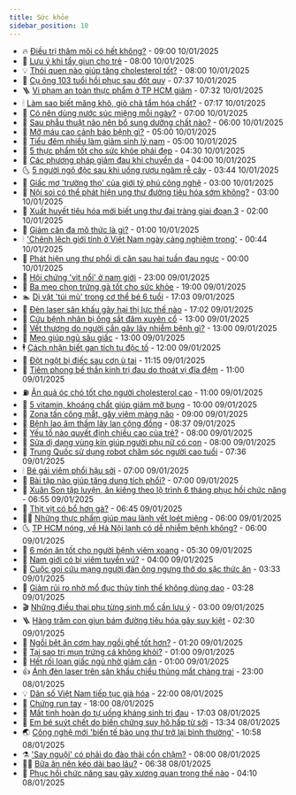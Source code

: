 ```yaml
---
title: Sức khỏe
sidebar_position: 10
---
```


<!-- vnexpress-suc-khoe:START -->
- 🔥 [Điều trị thâm môi có hết không?](https://vnexpress.net/dieu-tri-tham-moi-co-het-khong-4837815.html) - 09:00 10/01/2025
- 🥰 [Lưu ý khi tẩy giun cho trẻ](https://vnexpress.net/luu-y-khi-tay-giun-cho-tre-4837749.html) - 08:00 10/01/2025
- 💡 [Thói quen nào giúp tăng cholesterol tốt?](https://vnexpress.net/thoi-quen-nao-giup-tang-cholesterol-tot-4837724.html) - 08:00 10/01/2025
- 🤗 [Cụ ông 103 tuổi hồi phục sau đột quỵ](https://vnexpress.net/cu-ong-103-tuoi-hoi-phuc-sau-dot-quy-4837777.html) - 07:37 10/01/2025
- 🪜 [Vi phạm an toàn thực phẩm ở TP HCM giảm](https://vnexpress.net/vi-pham-an-toan-thuc-pham-o-tp-hcm-giam-4837700.html) - 07:32 10/01/2025
- 🕯 [Làm sao biết măng khô, giò chả tẩm hóa chất?](https://vnexpress.net/lam-sao-biet-mang-kho-gio-cha-tam-hoa-chat-4836810.html) - 07:17 10/01/2025
- 🤭 [Có nên dùng nước súc miệng mỗi ngày?](https://vnexpress.net/co-nen-dung-nuoc-suc-mieng-moi-ngay-4837753.html) - 07:00 10/01/2025
- 👀 [Sau phẫu thuật não nên bổ sung dưỡng chất nào?](https://vnexpress.net/sau-phau-thuat-nao-nen-bo-sung-duong-chat-nao-4837752.html) - 06:00 10/01/2025
- 🌋 [Mỡ máu cao cảnh báo bệnh gì?](https://vnexpress.net/mo-mau-cao-canh-bao-benh-gi-4837726.html) - 05:00 10/01/2025
- 🫶 [Tiểu đêm nhiều làm giảm sinh lý nam](https://vnexpress.net/tieu-dem-nhieu-lam-giam-sinh-ly-nam-4837669.html) - 05:00 10/01/2025
- 🦆 [5 thực phẩm tốt cho sức khỏe phái đẹp](https://vnexpress.net/5-thuc-pham-tot-cho-suc-khoe-phai-dep-4837651.html) - 04:30 10/01/2025
- 🚀 [Các phương pháp giảm đau khi chuyển dạ](https://vnexpress.net/cac-phuong-phap-giam-dau-khi-chuyen-da-4837668.html) - 04:00 10/01/2025
- 🌜 [5 người ngộ độc sau khi uống rượu ngâm rễ cây](https://vnexpress.net/5-nguoi-ngo-doc-sau-khi-uong-ruou-ngam-re-cay-4837620.html) - 03:44 10/01/2025
- 🧰 [Giấc mơ &#39;trường thọ&#39; của giới tỷ phú công nghệ](https://vnexpress.net/giac-mo-truong-tho-cua-gioi-ty-phu-cong-nghe-4837542.html) - 03:00 10/01/2025
- 💫 [Nội soi có thể phát hiện ung thư đường tiêu hóa sớm không?](https://vnexpress.net/noi-soi-co-the-phat-hien-ung-thu-duong-tieu-hoa-som-khong-4837644.html) - 03:00 10/01/2025
- 🌝 [Xuất huyết tiêu hóa mới biết ung thư đại tràng giai đoạn 3](https://vnexpress.net/xuat-huyet-tieu-hoa-moi-biet-ung-thu-dai-trang-giai-doan-3-4837590.html) - 02:00 10/01/2025
- 🗽 [Giảm cân đa mô thức là gì?](https://vnexpress.net/giam-can-da-mo-thuc-la-gi-4837555.html) - 01:00 10/01/2025
- 🕯 [&#39;Chênh lệch giới tính ở Việt Nam ngày càng nghiêm trọng&#39;](https://vnexpress.net/chenh-lech-gioi-tinh-o-viet-nam-ngay-cang-nghiem-trong-4837508.html) - 00:44 10/01/2025
- 🦅 [Phát hiện ung thư phổi di căn sau hai tuần đau ngực](https://vnexpress.net/phat-hien-ung-thu-phoi-di-can-sau-hai-tuan-dau-nguc-4837222.html) - 00:00 10/01/2025
- 🦆 [Hội chứng &#39;vịt nổi&#39; ở nam giới](https://vnexpress.net/hoi-chung-vit-noi-o-nam-gioi-4836688.html) - 23:00 09/01/2025
- 🎊 [Ba mẹo chọn trứng gà tốt cho sức khỏe](https://vnexpress.net/ba-meo-chon-trung-ga-tot-cho-suc-khoe-4836820.html) - 19:00 09/01/2025
- 🏊 [Dị vật &#39;túi mù&#39; trong cơ thể bé 6 tuổi](https://vnexpress.net/phat-hien-di-vat-tui-mu-trong-co-the-be-gai-4837496.html) - 17:03 09/01/2025
- 📝 [Đèn laser sân khấu gây hại thị lực thế nào](https://vnexpress.net/den-laser-san-khau-gay-hai-thi-luc-the-nao-4837338.html) - 17:02 09/01/2025
- 💯 [Cứu bệnh nhân bị ống sắt đâm xuyên cổ](https://vnexpress.net/cuu-benh-nhan-bi-ong-sat-dam-xuyen-co-4837503.html) - 13:00 09/01/2025
- 🌊 [Vết thương do người cắn gây lây nhiễm bệnh gì?](https://vnexpress.net/vet-thuong-do-nguoi-can-gay-lay-nhiem-benh-gi-4837492.html) - 13:00 09/01/2025
- 🚀 [Mẹo giúp ngủ sâu giấc](https://vnexpress.net/meo-giup-ngu-sau-giac-4837418.html) - 13:00 09/01/2025
- 🕴 [Cách nhận biết gan tích tụ độc tố](https://vnexpress.net/cach-nhan-biet-gan-tich-tu-doc-to-4837272.html) - 12:00 09/01/2025
- 🗽 [Đột ngột bị điếc sau cơn ù tai](https://vnexpress.net/dot-ngot-bi-diec-sau-con-u-tai-4837235.html) - 11:15 09/01/2025
- 🎡 [Tiêm phong bế thần kinh trị đau do thoát vị đĩa đệm](https://vnexpress.net/tiem-phong-be-than-kinh-tri-dau-do-thoat-vi-dia-dem-4837362.html) - 11:00 09/01/2025
- ⛽️ [Ăn quả óc chó tốt cho người cholesterol cao](https://vnexpress.net/an-qua-oc-cho-tot-cho-nguoi-cholesterol-cao-4837197.html) - 11:00 09/01/2025
- 🦆 [5 vitamin, khoáng chất giúp giảm mỡ bụng](https://vnexpress.net/5-vitamin-khoang-chat-giup-giam-mo-bung-4837218.html) - 10:00 09/01/2025
- 🤩 [Zona tấn công mắt, gây viêm màng não](https://vnexpress.net/zona-tan-cong-mat-gay-viem-mang-nao-4837378.html) - 09:00 09/01/2025
- 🦒 [Bệnh lao âm thầm lây lan cộng đồng](https://vnexpress.net/benh-lao-am-tham-lay-lan-cong-dong-4837356.html) - 08:37 09/01/2025
- 💫 [Yếu tố nào quyết định chiều cao của trẻ?](https://vnexpress.net/yeu-to-nao-quyet-dinh-chieu-cao-cua-tre-4837386.html) - 08:00 09/01/2025
- 🐘 [Sửa dị dạng vùng kín giúp người phụ nữ có con](https://vnexpress.net/sua-di-dang-vung-kin-giup-nguoi-phu-nu-co-con-4837281.html) - 08:00 09/01/2025
- 🚀 [Trung Quốc sử dụng robot chăm sóc người cao tuổi](https://vnexpress.net/trung-quoc-su-dung-robot-cham-soc-nguoi-cao-tuoi-4837382.html) - 07:36 09/01/2025
- 🕯 [Bé gái viêm phổi hậu sởi](https://vnexpress.net/be-gai-viem-phoi-hau-soi-4837358.html) - 07:00 09/01/2025
- 🦏 [Bài tập nào giúp tăng dung tích phổi?](https://vnexpress.net/bai-tap-nao-giup-tang-dung-tich-phoi-4837323.html) - 07:00 09/01/2025
- 🦄 [Xuân Son tập luyện, ăn kiêng theo lộ trình 6 tháng phục hồi chức năng](https://vnexpress.net/xuan-son-tap-luyen-an-kieng-theo-lo-trinh-6-thang-phuc-hoi-chuc-nang-4837328.html) - 06:55 09/01/2025
- 🦒 [Thịt vịt có bổ hơn gà?](https://vnexpress.net/thit-vit-co-bo-hon-ga-4836915.html) - 06:45 09/01/2025
- 👨‍🏫 [Những thực phẩm giúp mau lành vết loét miệng](https://vnexpress.net/nhung-thuc-pham-giup-mau-lanh-vet-loet-mieng-4837322.html) - 06:00 09/01/2025
- 🌜 [TP HCM nóng, về Hà Nội lạnh có dễ nhiễm bệnh không?](https://vnexpress.net/tp-hcm-nong-ve-ha-noi-lanh-co-de-nhiem-benh-khong-4837269.html) - 06:00 09/01/2025
- 🚀 [6 món ăn tốt cho người bệnh viêm xoang](https://vnexpress.net/6-mon-an-tot-cho-nguoi-benh-viem-xoang-4837284.html) - 05:30 09/01/2025
- 💃 [Nam giới có bị viêm tuyến vú?](https://vnexpress.net/nam-gioi-co-bi-viem-tuyen-vu-4837226.html) - 04:00 09/01/2025
- 💯 [Cuộc gọi cứu mạng người đàn ông ngưng thở do sặc thức ăn](https://vnexpress.net/cuoc-goi-cuu-mang-nguoi-dan-ong-ngung-tho-do-sac-thuc-an-4837207.html) - 03:33 09/01/2025
- 🤔 [Giảm rủi ro nhờ mổ đục thủy tinh thể không dùng dao](https://vnexpress.net/giam-rui-ro-nho-mo-duc-thuy-tinh-the-khong-dung-dao-4836634.html) - 03:28 09/01/2025
- 🎬 [Những điều thai phụ từng sinh mổ cần lưu ý](https://vnexpress.net/nhung-dieu-thai-phu-tung-sinh-mo-can-luu-y-4837191.html) - 03:00 09/01/2025
- 🪜 [Hàng trăm con giun bám đường tiêu hóa gây suy kiệt](https://vnexpress.net/hang-tram-con-giun-bam-duong-tieu-hoa-gay-suy-kiet-4837156.html) - 02:30 09/01/2025
- 🦣 [Ngồi bệt ăn cơm hay ngồi ghế tốt hơn?](https://vnexpress.net/ngoi-bet-an-com-hay-ngoi-ghe-tot-hon-4836540.html) - 01:20 09/01/2025
- 🧐 [Tại sao trị mụn trứng cá không khỏi?](https://vnexpress.net/tai-sao-tri-mun-trung-ca-khong-khoi-4837039.html) - 01:00 09/01/2025
- 🤡 [Hết rối loạn giấc ngủ nhờ giảm cân](https://vnexpress.net/het-roi-loan-giac-ngu-nho-giam-can-4837021.html) - 01:00 09/01/2025
- 👍 [Ánh đèn laser trên sân khấu chiếu thủng mắt chàng trai](https://vnexpress.net/anh-den-laser-tren-san-khau-chieu-thung-mat-chang-trai-4837108.html) - 23:00 08/01/2025
- 💡 [Dân số Việt Nam tiếp tục già hóa](https://vnexpress.net/dan-so-viet-nam-tiep-tuc-gia-hoa-4837035.html) - 22:00 08/01/2025
- 💯 [Chứng run tay](https://vnexpress.net/chung-run-tay-4837022.html) - 18:00 08/01/2025
- 🧠 [Mất tinh hoàn do tự uống kháng sinh trị đau](https://vnexpress.net/mat-tinh-hoan-do-tu-uong-khang-sinh-tri-dau-4836752.html) - 17:03 08/01/2025
- 🎡 [Em bé suýt chết do biến chứng suy hô hấp từ sởi](https://vnexpress.net/em-be-suyt-chet-do-bien-chung-suy-ho-hap-tu-soi-4837051.html) - 13:34 08/01/2025
- 🌏 [Công nghệ mới &#39;biến tế bào ung thư trở lại bình thường&#39;](https://vnexpress.net/cong-nghe-moi-bien-te-bao-ung-thu-tro-lai-binh-thuong-4837038.html) - 10:58 08/01/2025
- ⚗️ [&#39;Say nguội&#39; có phải do đào thải cồn chậm?](https://vnexpress.net/say-nguoi-co-phai-do-dao-thai-con-cham-4835035.html) - 08:00 08/01/2025
- 👨‍🏫 [Bữa ăn nên kéo dài bao lâu?](https://vnexpress.net/bua-an-nen-keo-dai-bao-lau-4836697.html) - 06:38 08/01/2025
- 🤖 [Phục hồi chức năng sau gãy xương quan trọng thế nào](https://vnexpress.net/phuc-hoi-chuc-nang-sau-gay-xuong-quan-trong-the-nao-4836444.html) - 04:10 08/01/2025<!-- vnexpress-suc-khoe:END -->
